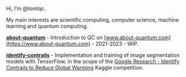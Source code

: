 Hi, I’m @tomlqc.

My main interests are scientific computing, computer science, machine learning and quantum computing.

[**about-quantum**](https://github.com/tomlqc/about-quantum) - Introduction to QC on [www.about-quantum.com](https://www.about-quantum.com) - 2021-2023 - WIP.

[**identify-contrails**](https://github.com/tomlqc/identify-contrails) - Implementation and training of image segmentation models with TensorFlow,
in the scope of the
[Google Research - Identify Contrails to Reduce Global Warming](https://www.kaggle.com/competitions/google-research-identify-contrails-reduce-global-warming)
Kaggle competition.
